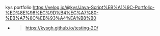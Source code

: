 kys portfolio
https://velog.io/@kys/Java-Script%EB%A1%9C-Portfolio-%ED%8E%98%EC%9D%B4%EC%A7%80-%EB%A7%8C%EB%93%A4%EA%B8%B0


- >  https://kysgh.github.io/testing-2D/
